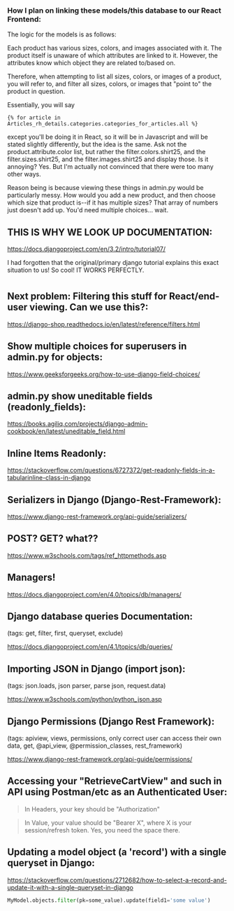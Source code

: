 ### How I plan on linking these models/this database to our React Frontend:

The logic for the models is as follows:

Each product has various sizes, colors, and images associated with it. The product itself is unaware of which attributes are linked to it. However, the attributes know which object they are related to/based on.

Therefore, when attempting to list all sizes, colors, or images of a product, you will refer to, and filter all sizes, colors, or images that "point to" the product in question.

Essentially, you will say

```
{% for article in Articles_rh_details.categories.categories_for_articles.all %}
```

except you'll be doing it in React, so it will be in Javascript and will be stated slightly differently, but the idea is the same. Ask not the product.attribute.color list, but rather the filter.colors.shirt25, and the filter.sizes.shirt25, and the filter.images.shirt25 and display those. Is it annoying? Yes. But I'm actually not convinced that there were too many other ways. 

Reason being is because viewing these things in admin.py would be particularly messy. How would you add a new product, and then choose which size that product is--if it has multiple sizes? That array of numbers just doesn't add up. You'd need multiple choices... wait.


## THIS IS WHY WE LOOK UP DOCUMENTATION:

https://docs.djangoproject.com/en/3.2/intro/tutorial07/

I had forgotten that the original/primary django tutorial explains this exact situation to us! So cool! IT WORKS PERFECTLY.

#

#

#



## Next problem: Filtering this stuff for React/end-user viewing. Can we use this?:

https://django-shop.readthedocs.io/en/latest/reference/filters.html

## Show multiple choices for superusers in admin.py for objects:

https://www.geeksforgeeks.org/how-to-use-django-field-choices/


## admin.py show uneditable fields (readonly_fields):

https://books.agiliq.com/projects/django-admin-cookbook/en/latest/uneditable_field.html

## Inline Items Readonly:

https://stackoverflow.com/questions/6727372/get-readonly-fields-in-a-tabularinline-class-in-django

## Serializers in Django (Django-Rest-Framework):

https://www.django-rest-framework.org/api-guide/serializers/

## POST? GET? what??

https://www.w3schools.com/tags/ref_httpmethods.asp

## Managers!

https://docs.djangoproject.com/en/4.0/topics/db/managers/

## Django database queries Documentation:

(tags: get, filter, first, queryset, exclude)

https://docs.djangoproject.com/en/4.1/topics/db/queries/

## Importing JSON in Django (import json):

(tags: json.loads, json parser, parse json, request.data)

https://www.w3schools.com/python/python_json.asp

## Django Permissions (Django Rest Framework):

(tags: apiview, views, permissions, only correct user can access their own data, get, @api_view, @permission_classes, rest_framework)

https://www.django-rest-framework.org/api-guide/permissions/

## Accessing your "RetrieveCartView" and such in API using Postman/etc as an Authenticated User:

> In Headers, your key should be "Authorization"

> In Value, your value should be "Bearer X", where X is your session/refresh token. Yes, you need the space there.

## Updating a model object (a 'record') with a single queryset in Django:

https://stackoverflow.com/questions/2712682/how-to-select-a-record-and-update-it-with-a-single-queryset-in-django

```py
MyModel.objects.filter(pk=some_value).update(field1='some value')
```